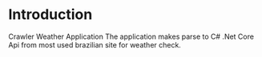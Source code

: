 # Introduction 
Crawler Weather Application 
The application makes parse to C# .Net Core Api from most used brazilian site for weather check.
